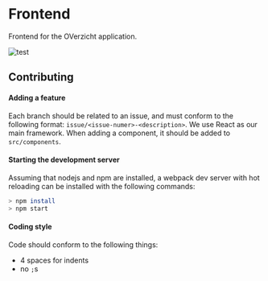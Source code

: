 # Frontend
Frontend for the OVerzicht application.

![test](https://i.imgur.com/1PsHtWE.jpg)

## Contributing

#### Adding a feature
Each branch should be related to an issue, and must conform to the following format: `issue/<issue-numer>-<description>`. We use React as our main framework. When adding a component, it should be added to `src/components`.

#### Starting the development server
Assuming that nodejs and npm are installed, a webpack dev server with hot reloading can be installed with the following commands:

```bash
> npm install
> npm start
```

#### Coding style

Code should conform to the following things:

- 4 spaces for indents
- no `;`s
